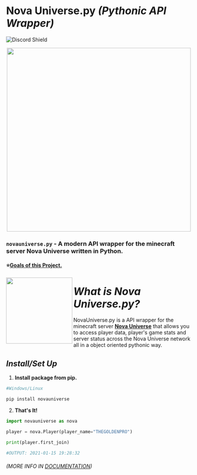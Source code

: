 # Nova Universe.py *(Pythonic API Wrapper)*

![Discord Shield](https://discordapp.com/api/guilds/692764975902752871/widget.png?style=shield)

<p align="center">
 <img src="https://user-images.githubusercontent.com/66202304/147414615-4a410681-0e02-41e3-88cd-3d28d4bf6898.png" width="500" />
</p>

### ``novauniverse.py`` - A modern API wrapper for the minecraft server Nova Universe written in Python.

#### ⭐[Goals of this Project.](https://github.com/NovaUniverse/NovaUniverse.py/projects/1)

<p align="right">
 <img align="left" src="https://media.discordapp.net/attachments/710019553098465320/895037951443107860/Untitled_Artwork_4_1.png" width="180" />
 
 # *What is Nova Universe.py?*
 NovaUniverse.py is a API wrapper for the minecraft server **[Nova Universe](https://novauniverse.net/)** that allows you to access player data, player's game stats and server status across the Nova Universe network all in a object oriented pythonic way.
</p>

## *Install/Set Up*
1. **Install package from pip.**
```sh
#Windows/Linux

pip install novauniverse
```
2. **That's It!** 
```python
import novauniverse as nova

player = nova.Player(player_name="THEGOLDENPRO")

print(player.first_join)

#OUTPUT: 2021-01-15 19:28:32
```
###### (MORE INFO IN [DOCUMENTATION](http://novauniversepy.readthedocs.io/))
